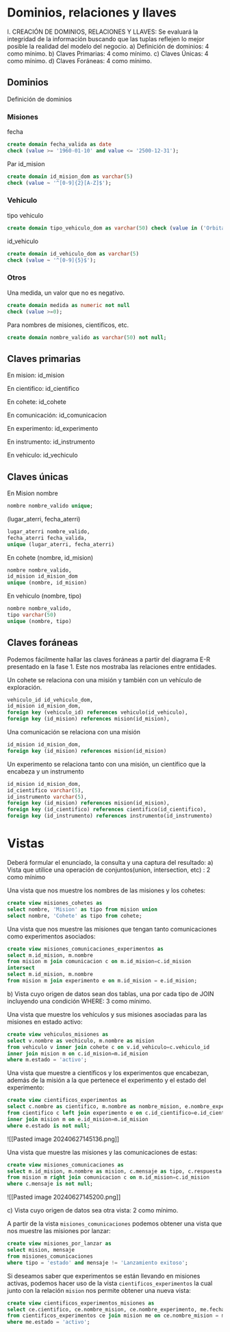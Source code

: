 
# Dominios, relaciones y llaves
I. CREACIÓN DE DOMINIOS, RELACIONES Y LLAVES: Se evaluará la integridad
de la información buscando que las tuplas reflejen lo mejor posible la realidad del
modelo del negocio.
a) Definición de dominios: 4 como mínimo.
b) Claves Primarias: 4 como mínimo.
c) Claves Únicas: 4 como mínimo.
d) Claves Foráneas: 4 como mínimo.
## Dominios

Definición de dominios

### Misiones
fecha

```sql
create domain fecha_valida as date
check (value >= '1960-01-10' and value <= '2500-12-31');
```

Par id_mision
```sql
create domain id_mision_dom as varchar(5)
check (value ~ '^[0-9]{2}[A-Z]$');
```


### Vehiculo

tipo vehiculo
```sql
create domain tipo_vehiculo_dom as varchar(50) check (value in ('Orbitador', 'Rover', 'Sonda', 'Aterrizador', 'Sonda/Aterrizador'));
```

id_vehiculo
```sql
create domain id_vehiculo_dom as varchar(5)
check (value ~ '^[0-9]{5}$');
```
### Otros

Una medida, un valor que no es negativo.
```sql
create domain medida as numeric not null
check (value >=0);
```

Para nombres de misiones, cientificos, etc.
```sql
create domain nombre_valido as varchar(50) not null;
```



## Claves primarias

En mision: id_mision

En cientifico: id_cientifico

En cohete: id_cohete

En comunicación: id_comunicacion

En experimento: id_experimento

En instrumento: id_instrumento

En vehiculo: id_vechiculo

## Claves únicas

En Mision
nombre
```sql
nombre nombre_valido unique;
```

(lugar_aterri, fecha_aterri)
```sql
lugar_aterri nombre_valido,
fecha_aterri fecha_valida,
unique (lugar_aterri, fecha_aterri)
```

En cohete
(nombre, id_mision)
```sql
nombre nombre_valido,
id_mision id_mision_dom
unique (nombre, id_mision)
```

En vehiculo
(nombre, tipo)
```sql
nombre nombre_valido, 
tipo varchar(50)
unique (nombre, tipo)
```


## Claves foráneas
Podemos fácilmente hallar las claves foráneas a partir del diagrama E-R presentado en la fase 1. Este nos mostraba las relaciones entre entidades.

Un cohete se relaciona con una misión y también con un vehículo de exploración.
```sql
vehiculo_id id_vehiculo_dom, 
id_mision id_mision_dom,
foreign key (vehiculo_id) references vehiculo(id_vehiculo),
foreign key (id_mision) references mision(id_mision),
```

Una comunicación se relaciona con una misión
```sql
id_mision id_mision_dom,
foreign key (id_mision) references mision(id_mision)
```

Un experimento se relaciona tanto con una misión, un científico que la encabeza y un instrumento
```sql
id_mision id_mision_dom,
id_cientifico varchar(5), 
id_instrumento varchar(5),
foreign key (id_mision) references mision(id_mision),
foreign key (id_cientifico) references cientifico(id_cientifico),
foreign key (id_instrumento) references instrumento(id_instrumento)
```


# Vistas
Deberá formular el enunciado, la consulta y una captura del resultado:
a) Vista que utilice una operación de conjuntos(union, intersection, etc) : 2 como mínimo


Una vista que nos muestre los nombres de las misiones y los cohetes:
```sql
create view misiones_cohetes as 
select nombre, 'Mision' as tipo from mision union 
select nombre, 'Cohete' as tipo from cohete;
```


Una vista que nos muestre las misiones que tengan tanto comunicaciones como experimentos asociados:
```sql
create view misiones_comunicaciones_experimentos as
select m.id_mision, m.nombre
from mision m join comunicacion c on m.id_mision=c.id_mision
intersect
select m.id_mision, m.nombre
from mision m join experimento e on m.id_mision = e.id_mision;
```

b) Vista cuyo origen de datos sean dos tablas, una por cada tipo de JOIN incluyendo una
condición WHERE: 3 como mínimo.

Una vista que muestre los vehículos y sus misiones asociadas para las misiones en estado activo:
```sql
create view vehiculos_misiones as
select v.nombre as vechiculo, m.nombre as mision
from vehiculo v inner join cohete c on v.id_vehiculo=c.vehiculo_id
inner join mision m on c.id_mision=m.id_mision
where m.estado = 'activo';
```

Una vista que muestre a científicos y los experimentos que encabezan, además de la misión a la que pertenece el experimento y el estado del experimento:
```sql
create view cientificos_experimentos as
select c.nombre as cientifico, m.nombre as nombre_mision, e.nombre_experimento, e.estado as estado_experimento
from cientifico c left join experimento e on c.id_cientifico=e.id_cientifico
inner join mision m on e.id_mision=m.id_mision
where e.estado is not null;
```
![[Pasted image 20240627145136.png]]

Una vista que muestre las misiones y las comunicaciones de estas:
```sql
create view misiones_comunicaciones as
select m.id_mision, m.nombre as mision, c.mensaje as tipo, c.respuesta as mensaje
from mision m right join comunicacion c on m.id_mision=c.id_mision
where c.mensaje is not null;
```
![[Pasted image 20240627145200.png]]

c) Vista cuyo origen de datos sea otra vista: 2 como mínimo.

A partir de la vista `misiones_comunicaciones` podemos obtener una vista que nos muestre las misiones por lanzar:
```sql
create view misiones_por_lanzar as
select mision, mensaje
from misiones_comunicaciones
where tipo = 'estado' and mensaje != 'Lanzamiento exitoso';
```


Si deseamos saber que experimentos se están llevando en misiones activas, podemos hacer uso de la vista  `cientificos_experimentos` la cual junto con la relación `mision` nos permite obtener una nueva vista:
```sql
create view cientificos_experimentos_misiones as
select ce.cientifico, ce.nombre_mision, ce.nombre_experimento, me.fecha_lanz
from cientificos_experimentos ce join mision me on ce.nombre_mision = me.nombre
where me.estado = 'activo';
```